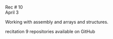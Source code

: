 
<div class="recitation">

<div class="column_date">
<p markdown="block">

Rec # 10 <br>
April 3

</p>          
</div>

<div class="column_recitation">
<p markdown="block">

Working with assembly and arrays and structures.

recitation 9 repositories available on GitHub



</p>        
</div>

</div>
